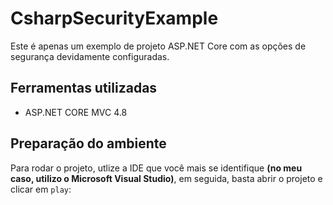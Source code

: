 # CsharpSecurityExample
<p>Este é apenas um exemplo de projeto ASP.NET Core com as opções de segurança devidamente configuradas.</p>

## Ferramentas utilizadas

- ASP.NET CORE MVC 4.8


## Preparação do ambiente
Para rodar o projeto, utlize a IDE que você mais se identifique **(no meu caso, utilizo o Microsoft Visual Studio)**, em seguida, basta abrir o projeto e clicar em `play`: